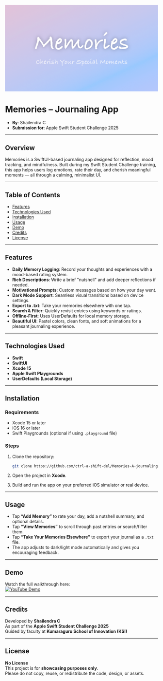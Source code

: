 ![Memories App Banner](./banner.png)

# Memories – Journaling App

- **By**: Shailendra C  
- **Submission for**: Apple Swift Student Challenge 2025

---

## Overview

Memories is a SwiftUI-based journaling app designed for reflection, mood tracking, and mindfulness. Built during my Swift Student Challenge training, this app helps users log emotions, rate their day, and cherish meaningful moments — all through a calming, minimalist UI.

---

## Table of Contents

- [Features](#features)
- [Technologies Used](#technologies-used)
- [Installation](#installation)
- [Usage](#usage)
- [Demo](#demo)
- [Credits](#credits)
- [License](#license)

---

## Features

- **Daily Memory Logging**: Record your thoughts and experiences with a mood-based rating system.
- **Rich Descriptions**: Write a brief "nutshell" and add deeper reflections if needed.
- **Motivational Prompts**: Custom messages based on how your day went.
- **Dark Mode Support**: Seamless visual transitions based on device settings.
- **Export to .txt**: Take your memories elsewhere with one tap.
- **Search & Filter**: Quickly revisit entries using keywords or ratings.
- **Offline-First**: Uses UserDefaults for local memory storage.
- **Beautiful UI**: Pastel colors, clean fonts, and soft animations for a pleasant journaling experience.

---

## Technologies Used

- **Swift**
- **SwiftUI**
- **Xcode 15**
- **Apple Swift Playgrounds**
- **UserDefaults (Local Storage)**

---

## Installation

### Requirements

- Xcode 15 or later
- iOS 16 or later
- Swift Playgrounds (optional if using `.playground` file)

### Steps

1. Clone the repository:
   ```bash
   git clone https://github.com/ctrl-a-shift-del/Memories-A-journaling-app-built-using-swiftUI.git
   ```

2. Open the project in **Xcode**.

3. Build and run the app on your preferred iOS simulator or real device.

---

## Usage

- Tap **“Add Memory”** to rate your day, add a nutshell summary, and optional details.
- Tap **“View Memories”** to scroll through past entries or search/filter them.
- Tap **“Take Your Memories Elsewhere”** to export your journal as a `.txt` file.
- The app adjusts to dark/light mode automatically and gives you encouraging feedback.

---


## Demo

Watch the full walkthrough here:  
[![YouTube Demo](https://img.youtube.com/vi/yBgKz5GKpOY/0.jpg)](https://youtu.be/yBgKz5GKpOY)

---

## Credits

Developed by **Shailendra C**  
As part of the **Apple Swift Student Challenge 2025**  
Guided by faculty at **Kumaraguru School of Innovation (KSI)**

---

## License

**No License**  
This project is for **showcasing purposes only**.  
Please do not copy, reuse, or redistribute the code, design, or assets.
